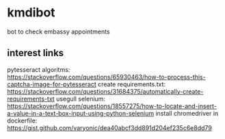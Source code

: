 # kmdibot
bot to check embassy appointments

## interest links

pytesseract algoritms:
https://stackoverflow.com/questions/65930463/how-to-process-this-captcha-image-for-pytesseract
create requirements.txt:
https://stackoverflow.com/questions/31684375/automatically-create-requirements-txt
usegull selenium:
https://stackoverflow.com/questions/18557275/how-to-locate-and-insert-a-value-in-a-text-box-input-using-python-selenium
install chromedriver in dockerfile:
https://gist.github.com/varyonic/dea40abcf3dd891d204ef235c6e8dd79
